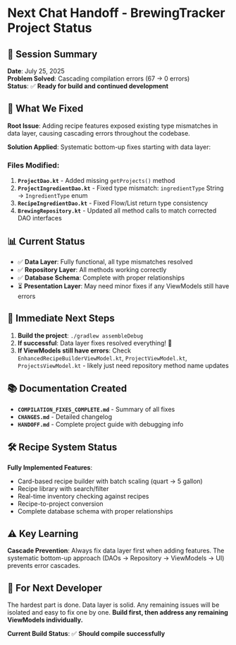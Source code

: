 # Next Chat Handoff - BrewingTracker Project Status

## 🎯 **Session Summary**
**Date**: July 25, 2025  
**Problem Solved**: Cascading compilation errors (67 → 0 errors)  
**Status**: ✅ **Ready for build and continued development**

## 🔧 **What We Fixed**
**Root Issue**: Adding recipe features exposed existing type mismatches in data layer, causing cascading errors throughout the codebase.

**Solution Applied**: Systematic bottom-up fixes starting with data layer:

### **Files Modified**:
1. **`ProjectDao.kt`** - Added missing `getProjects()` method
2. **`ProjectIngredientDao.kt`** - Fixed type mismatch: `ingredientType` String → `IngredientType` enum
3. **`RecipeIngredientDao.kt`** - Fixed Flow/List return type consistency  
4. **`BrewingRepository.kt`** - Updated all method calls to match corrected DAO interfaces

## 📊 **Current Status**
- ✅ **Data Layer**: Fully functional, all type mismatches resolved
- ✅ **Repository Layer**: All methods working correctly
- ✅ **Database Schema**: Complete with proper relationships
- ⏳ **Presentation Layer**: May need minor fixes if any ViewModels still have errors

## 🚀 **Immediate Next Steps**
1. **Build the project**: `./gradlew assembleDebug` 
2. **If successful**: Data layer fixes resolved everything! 🎉
3. **If ViewModels still have errors**: Check `EnhancedRecipeBuilderViewModel.kt`, `ProjectViewModel.kt`, `ProjectsViewModel.kt` - likely just need repository method name updates

## 📚 **Documentation Created**
- **`COMPILATION_FIXES_COMPLETE.md`** - Summary of all fixes
- **`CHANGES.md`** - Detailed changelog  
- **`HANDOFF.md`** - Complete project guide with debugging info

## 🛠️ **Recipe System Status**
**Fully Implemented Features**:
- Card-based recipe builder with batch scaling (quart → 5 gallon)
- Recipe library with search/filter
- Real-time inventory checking against recipes
- Recipe-to-project conversion
- Complete database schema with proper relationships

## ⚠️ **Key Learning**
**Cascade Prevention**: Always fix data layer first when adding features. The systematic bottom-up approach (DAOs → Repository → ViewModels → UI) prevents error cascades.

## 🎯 **For Next Developer**
The hardest part is done. Data layer is solid. Any remaining issues will be isolated and easy to fix one by one. **Build first, then address any remaining ViewModels individually.**

**Current Build Status**: ✅ **Should compile successfully**